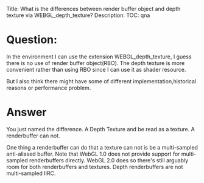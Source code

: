 Title: What is the differences between render buffer object and depth texture via WEBGL_depth_texture?
Description:
TOC: qna

# Question:

In the environment I can use the extension WEBGL_depth_texture, I guess there is no use of render buffer object(RBO).
The depth texture is more convenient rather than using RBO since I can use it as shader resource.

But I also think there might have some of different implementation,historical reasons or performance problem.

# Answer

You just named the difference. A Depth Texture and be read as a texture. A renderbuffer can not.

One thing a renderbuffer can do that a texture can not is be a multi-sampled anti-aliased buffer. Note that WebGL 1.0 does not provide support for multi-sampled renderbuffers directly. WebGL 2.0 does so there's still arguably room for both renderbuffers and textures. Depth renderbuffers are not multi-sampled IIRC.
